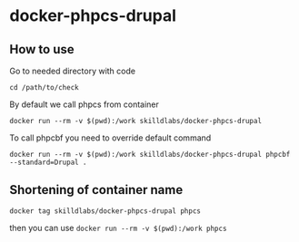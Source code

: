# docker-phpcs-drupal

## How to use
Go to needed directory with code
```
cd /path/to/check
```
By default we call phpcs from container
```
docker run --rm -v $(pwd):/work skilldlabs/docker-phpcs-drupal
```

To call phpcbf you need to override default command
```
docker run --rm -v $(pwd):/work skilldlabs/docker-phpcs-drupal phpcbf --standard=Drupal .
```

## Shortening of container name

```
docker tag skilldlabs/docker-phpcs-drupal phpcs
```

then you can use `docker run --rm -v $(pwd):/work phpcs`
